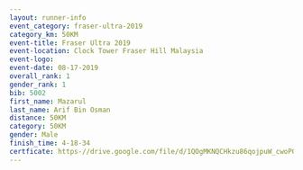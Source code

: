 ```yaml
---
layout: runner-info 
event_category: fraser-ultra-2019 
category_km: 50KM 
event-title: Fraser Ultra 2019 
event-location: Clock Tower Fraser Hill Malaysia 
event-logo: 
event-date: 08-17-2019 
overall_rank: 1
gender_rank: 1
bib: 5002
first_name: Mazarul
last_name: Arif Bin Osman
distance: 50KM
category: 50KM
gender: Male
finish_time: 4-18-34
certficate: https-//drive.google.com/file/d/1QOgMKNQCHkzu86qojpuW_cwoPQTt_ti_/view?usp=sharing
---
```

